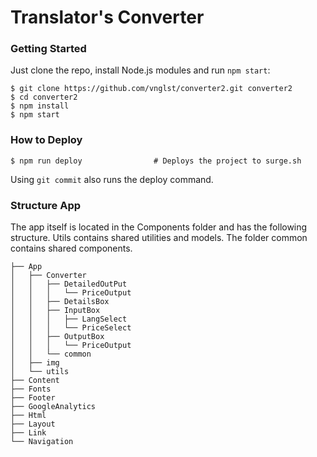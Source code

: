 # Translator's Converter

### Getting Started

Just clone the repo, install Node.js modules and run `npm start`:

```
$ git clone https://github.com/vnglst/converter2.git converter2
$ cd converter2
$ npm install
$ npm start
```

### How to Deploy

```shell
$ npm run deploy                # Deploys the project to surge.sh
```
Using ```git commit``` also runs the deploy command.

### Structure App

The app itself is located in the Components folder and has the following structure. Utils contains shared utilities and models. The folder common contains shared components.
```
├── App
│   ├── Converter
│   │   ├── DetailedOutPut
│   │   │   └── PriceOutput
│   │   ├── DetailsBox
│   │   ├── InputBox
│   │   │   ├── LangSelect
│   │   │   └── PriceSelect
│   │   ├── OutputBox
│   │   │   └── PriceOutput
│   │   └── common
│   ├── img
│   └── utils
├── Content
├── Fonts
├── Footer
├── GoogleAnalytics
├── Html
├── Layout
├── Link
└── Navigation
```

